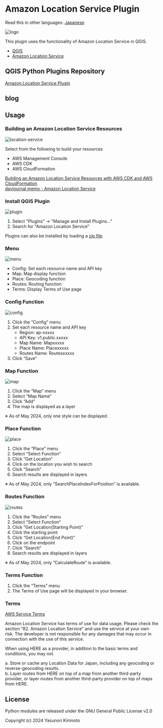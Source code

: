 # Amazon Location Service Plugin

Read this in other languages: [Japanese](./README_ja.md)

![logo](img/logo.png)

This plugin uses the functionality of Amazon Location Service in QGIS.  

- [QGIS](https://qgis.org)  
- [Amazon Location Service](https://aws.amazon.com/location)  

## QGIS Python Plugins Repository

[Amazon Location Service Plugin](https://plugins.qgis.org/plugins/location_service)  

## blog

## Usage

### Building an Amazon Location Service Resources

![location-service](img/location-service.png)

Select from the following to build your resources

- AWS Management Console
- AWS CDK
- AWS CloudFormation

[Building an Amazon Location Service Resources with AWS CDK and AWS CloudFormation](https://dev.to/aws-heroes/building-an-amazon-location-service-resources-with-aws-cdk-and-aws-cloudformation-22jj)  
[dayjournal memo - Amazon Location Service](https://memo.dayjournal.dev/tags/amazon-location-service/)  

### Install QGIS Plugin

![plugin](img/plugin.png)

1. Select "Plugins" → "Manage and Install Plugins..."
2. Search for "Amazon Location Service"

Plugins can also be installed by loading a [zip file](https://github.com/dayjournal/qgis-amazonlocationservice-plugin/releases).

### Menu

![menu](img/menu.png)

- Config: Set each resource name and API key
- Map: Map display function
- Place: Geocoding function
- Routes: Routing function
- Terms: Display Terms of Use page

### Config Function

![config](img/config.png)

1. Click the “Config” menu
2. Set each resource name and API key
    - Region: ap-xxxxx
    - API Key: v1.public.xxxxx
    - Map Name: Mapxxxxx
    - Place Name: Placexxxxx
    - Routes Name: Routesxxxxx
3. Click “Save“

### Map Function

![map](img/map.gif)

1. Click the “Map” menu
2. Select “Map Name“
3. Click “Add“
4. The map is displayed as a layer

※ As of May 2024, only one style can be displayed.

### Place Function

![place](img/place.gif)

1. Click the “Place” menu
2. Select “Select Function“
3. Click “Get Location“
4. Click on the location you wish to search
5. Click “Search”
6. Search results are displayed in layers

※ As of May 2024, only ”SearchPlaceIndexForPosition” is available.

### Routes Function

![routes](img/routes.gif)

1. Click the “Routes” menu
2. Select “Select Function“
3. Click “Get Location(Starting Point)“
4. Click the starting point
5. Click “Get Location(End Point)“
6. Click on the endpoint
7. Click “Search”
8. Search results are displayed in layers

※ As of May 2024, only ”CalculateRoute” is available.

### Terms Function

1. Click the “Terms” menu
2. The Terms of Use page will be displayed in your browser.

### Terms

[AWS Service Terms](https://aws.amazon.com/jp/service-terms)

Amazon Location Service has terms of use for data usage. Please check the section “82. Amazon Location Service” and use the service at your own risk. The developer is not responsible for any damages that may occur in connection with the use of this service.  

When using HERE as a provider, in addition to the basic terms and conditions, you may not.  

a. Store or cache any Location Data for Japan, including any geocoding or reverse-geocoding results.  
b. Layer routes from HERE on top of a map from another third-party provider, or layer routes from another third-party provider on top of maps from HERE.  

## License

Python modules are released under the GNU General Public License v2.0

Copyright (c) 2024 Yasunori Kirimoto
